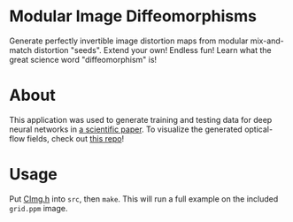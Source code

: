 
# Modular Image Diffeomorphisms
Generate perfectly invertible image distortion maps from modular mix-and-match distortion "seeds". Extend your own! Endless fun! Learn what the great science word "diffeomorphism" is!

# About 
This application was used to generate training and testing data for deep neural networks in [a scientific paper](https://link.springer.com/article/10.1007%2Fs11263-018-1082-6). To visualize the generated optical-flow fields, check out [this repo](https://github.com/nikolausmayer/optical-flow-visualization)!

# Usage
Put [CImg.h](http://cimg.eu/) into `src`, then `make`. This will run a full example on the included `grid.ppm` image.

